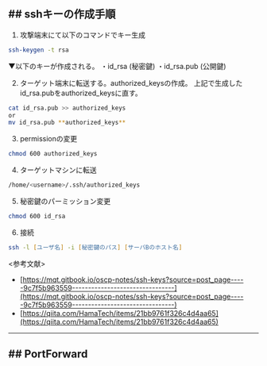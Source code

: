 ## ## sshキーの作成手順
1. 攻撃端末にて以下のコマンドでキー生成
```zsh
ssh-keygen -t rsa
```
▼以下のキーが作成される。
	・id_rsa (秘密鍵)
	・id_rsa.pub (公開鍵)

2. ターゲット端末に転送する。authorized_keysの作成。
	上記で生成したid_rsa.pubをauthorized_keysに直す。
```zsh
cat id_rsa.pub >> authorized_keys
or
mv id_rsa.pub **authorized_keys**
```

3. permissionの変更
```zsh
chmod 600 authorized_keys
```

4. ターゲットマシンに転送
```zsh
/home/<username>/.ssh/authorized_keys
```

5. 秘密鍵のパーミッション変更
```zsh
chmod 600 id_rsa
```
6. 接続
```zsh
ssh -l [ユーザ名] -i [秘密鍵のパス] [サーバBのホスト名]
```
<参考文献>
- [https://mqt.gitbook.io/oscp-notes/ssh-keys?source=post_page-----9c7f5b963559--------------------------------](https://mqt.gitbook.io/oscp-notes/ssh-keys?source=post_page-----9c7f5b963559--------------------------------)
- [https://qiita.com/HamaTech/items/21bb9761f326c4d4aa65](https://qiita.com/HamaTech/items/21bb9761f326c4d4aa65)

---
## ## PortForward
